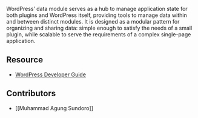 WordPress’ data module serves as a hub to manage application state for both plugins and WordPress itself, providing tools to manage data within and between distinct modules. It is designed as a modular pattern for organizing and sharing data: simple enough to satisfy the needs of a small plugin, while scalable to serve the requirements of a complex single-page application.

## Resource
- [WordPress Developer Guide](https://developer.wordpress.org/block-editor/reference-guides/packages/packages-data/)

## Contributors
- [[Muhammad Agung Sundoro]]